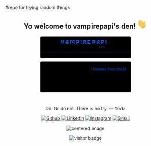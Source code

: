 #repo for trying random things

<div align="center">
<h2> Yo welcome to vampirepapi's den! <img src="https://github.com/vampirepapi/vampirepapi/blob/main/assets/Hi.gif" width="30px"> </h2>
  <span title="Don't Bother Him">
  <img src="https://github.com/vampirepapi/vampirepapi/blob/main/assets/terminal.gif" width="300px">
  </span>
  <p align="center">
  <br>
  <text>Do. Or do not. There is no try. — Yoda</text>
  </p>

<!--
[![Github](https://img.shields.io/badge/-Github-000?style=flat&logo=Github&logoColor=white)](https://github.com/vampirepapi/)
[![Linkedin](https://img.shields.io/badge/-LinkedIn-blue?style=flat&logo=Linkedin&logoColor=white)](https://www.linkedin.com/in/vampirepapi/)
[![Instagram](https://img.shields.io/badge/-Instagram-c13584?style=flat&labelColor=c13584&logo=instagram&logoColor=white)](https://www.instagram.com/vampire_papi/)
[![Gmail](https://img.shields.io/badge/-Gmail-c14438?style=flat&logo=Gmail&logoColor=white)](mailto:shubhamsourabh8@gmail.com)
-->
 
[![Github](https://img.shields.io/badge/github-%2324292e.svg?&style=for-the-badge&logo=github&logoColor=green)](https://github.com/vampirepapi/)
[![Linkedin](https://img.shields.io/badge/linkedin-%231E77B5.svg?&style=for-the-badge&logo=linkedin&logoColor=red)](https://www.linkedin.com/in/vampirepapi/)
[![Instagram](https://img.shields.io/badge/instagram-%23000000.svg?&style=for-the-badge&logo=instagram&logoColor=blue)](https://www.instagram.com/vampire_papi/)
[![Gmail](https://img.shields.io/badge/Gmail-D14836?style=for-the-badge&logo=gmail&logoColor=cyan)](mailto:shubhamsourabh8@gmail.com)

</div>

<!--
**vampirepapi/vampirepapi** is a ✨ _special_ ✨ repository because its `README.md` (this file) appears on your GitHub profile.

Here are some ideas to get you started:

- 🔭 I’m currently working on ...
- 🌱 I’m currently learning ...
- 👯 I’m looking to collaborate on ...
- 🤔 I’m looking for help with ...
- 💬 Ask me about ...
- 📫 How to reach me: ...
- 😄 Pronouns: ...
- ⚡ Fun fact: ...
-->
<div align="center">
  <img alt="centered image" height="85" src="https://allindiaroundup.com/wp-content/uploads/2017/01/republic-day-2017-national-flag-hd-wallpapers-images-pictures-free-download-6.gif"/>
  </div>
<p  align="center">
  <img src="https://visitor-badge.glitch.me/badge?page_id=vampirepapi.vampirepapi" alt="visitor badge"/>
</p>
